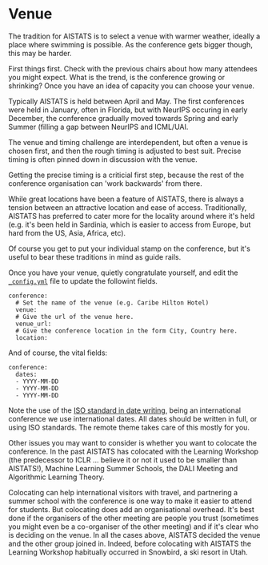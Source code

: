 # Venue

The tradition for AISTATS is to select a venue with warmer weather, ideally a place where swimming is possible. As the conference gets bigger though, this may be harder.

First things first. Check with the previous chairs about how many attendees you might expect. What is the trend, is the conference growing or shrinking? Once you have an idea of capacity you can choose your venue. 

Typically AISTATS is held between April and May. The first conferences were held in January, often in Florida, but with NeurIPS occuring in early December, the conference gradually moved towards Spring and early Summer (filling a gap between NeurIPS and ICML/UAI. 

The venue and timing challenge are interdependent, but often a venue is chosen first, and then the rough timing is adjusted to best suit. Precise timing is often pinned down in discussion with the venue.

Getting the precise timing is a criticial first step, because the rest of the conference organisation can 'work backwards' from there. 

While great locations have been a feature of AISTATS, there is always a tension between an attractive location and ease of access. Traditionally, AISTATS has preferred to cater more for the locality around where it's held (e.g. it's been held in Sardinia, which is easier to access from Europe, but hard from the US, Asia, Africa, etc). 

Of course you get to put your individual stamp on the conference, but it's useful to bear these traditions in mind as guide rails. 

Once you have your venue, quietly congratulate yourself, and edit the [`_config.yml`](../_config.yml) file to update the followint fields.

```
conference:
  # Set the name of the venue (e.g. Caribe Hilton Hotel)  
  venue:
  # Give the url of the venue here.  
  venue_url:
  # Give the conference location in the form City, Country here.
  location: 
```

And of course, the vital fields:

```
conference:
  dates:
  - YYYY-MM-DD
  - YYYY-MM-DD
  - YYYY-MM-DD
```

Note the use of the [ISO standard in date writing](https://en.wikipedia.org/wiki/ISO_8601), being an international conference we use international dates. All dates should be written in full, or using ISO standards. The remote theme takes care of this mostly for you. 

Other issues you may want to consider is whether you want to colocate the conference. In the past AISTATS has colocated with the Learning Workshop (the predecessor to ICLR ... believe it or not it used to be smaller than AISTATS!), Machine Learning Summer Schools, the DALI Meeting and Algorithmic Learning Theory.

Colocating can help international visitors with travel, and partnering a summer school with the conference is one way to make it easier to attend for students. But colocating does add an organisational overhead. It's best done if the organisers of the other meeting are people you trust (sometimes you might even be a co-organiser of the other meeting) and if it's clear who is deciding on the venue. In all the cases above, AISTATS decided the venue and the other group joined in. Indeed, before colocating with AISTATS the Learning Workshop habitually occurred in Snowbird, a ski resort in Utah.


